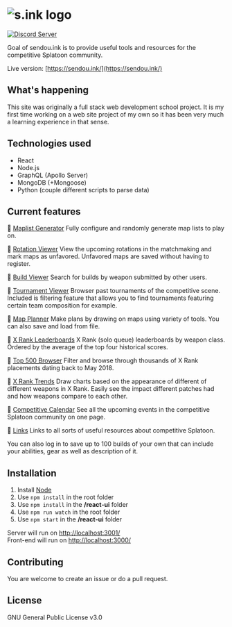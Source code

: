 # ![s.ink logo](https://raw.githubusercontent.com/Sendouc/sendou-ink/master/utils/sink_banner.png)

[![Discord Server](https://discordapp.com/api/guilds/407936403356516365/embed.png)](https://discord.gg/J6NqUvt)

Goal of sendou.ink is to provide useful tools and resources for the competitive Splatoon community.

Live version: [https://sendou.ink/](https://sendou.ink/)

## What's happening

This site was originally a full stack web development school project. It is my first time working on a web site project of my own so it has been very much a learning experience in that sense.

## Technologies used

- React
- Node.js
- GraphQL (Apollo Server)
- MongoDB (+Mongoose)
- Python (couple different scripts to parse data)

## Current features

🦑 [Maplist Generator](https://sendou.ink/maps)
Fully configure and randomly generate map lists to play on.

🦑 [Rotation Viewer](https://sendou.ink/rotation)
View the upcoming rotations in the matchmaking and mark maps as unfavored. Unfavored maps are saved without having to register.

🦑 [Build Viewer](https://sendou.ink/builds)
Search for builds by weapon submitted by other users.

🦑 [Tournament Viewer](https://sendou.ink/tournaments)
Browser past tournaments of the competitive scene. Included is filtering feature that allows you to find tournaments featuring certain team composition for example.

🦑 [Map Planner](https://sendou.ink/plans)
Make plans by drawing on maps using variety of tools. You can also save and load from file.

🦑 [X Rank Leaderboards](https://sendou.ink/xleaderboard)
X Rank (solo queue) leaderboards by weapon class. Ordered by the average of the top four historical scores.

🦑 [Top 500 Browser](https://sendou.ink/xsearch)
Filter and browse through thousands of X Rank placements dating back to May 2018.

🦑 [X Rank Trends](https://sendou.ink/trends)
Draw charts based on the appearance of different of different weapons in X Rank. Easily see the impact different patches had and how weapons compare to each other.

🦑 [Competitive Calendar](https://sendou.ink/calendar)
See all the upcoming events in the competitive Splatoon community on one page.

🦑 [Links](https://sendou.ink/links)
Links to all sorts of useful resources about competitive Splatoon.

You can also log in to save up to 100 builds of your own that can include your abilities, gear as well as description of it.

## Installation

1. Install [Node](https://nodejs.org/en/)
2. Use `npm install` in the root folder
3. Use `npm install` in the **/react-ui** folder
4. Use `npm run watch` in the root folder
5. Use `npm start` in the **/react-ui** folder

Server will run on [http://localhost:3001/](http://localhost:3001/)  
Front-end will run on [http://localhost:3000/](http://localhost:3000/)

## Contributing

You are welcome to create an issue or do a pull request.

## License

GNU General Public License v3.0
